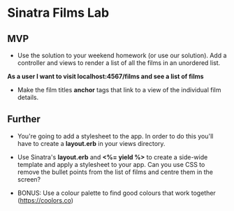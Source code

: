 # Sinatra Films Lab

## MVP

  - Use the solution to your weekend homework (or use our solution). Add a controller and views to render a list of all the films in an unordered list.

  **As a user I want to visit localhost:4567/films and see a list of films**

  - Make the film titles **anchor** tags that link to a view of the individual film details.

## Further

  - You're going to add a stylesheet to the app. In order to do this you'll have to create a **layout.erb** in your views directory.

  - Use Sinatra's **layout.erb** and **<%= yield %>** to create a side-wide template and apply a stylesheet to your app. Can you use CSS to remove the bullet points from the list of films and centre them in the screen?

  - BONUS: Use a colour palette to find good colours that work together (https://coolors.co)
